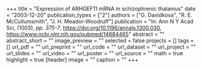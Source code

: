 +++
title = "Expression of ARHGEF11 mRNA in schizophrenic thalamus"
date = "2003-12-20"
publication_types = ["2"]
authors = ["G. Davidkova", "R. E. McCullumsmith", "J. H. Meador-Woodruff"]
publication = "In: Ann N Y Acad Sci, (1003), _pp. 375-7_, https://doi.org/10.1196/annals.1300.030, https://www.ncbi.nlm.nih.gov/pubmed/14684465"
abstract = ""
abstract_short = ""
image_preview = ""
selected = false
projects = []
tags = []
url_pdf = ""
url_preprint = ""
url_code = ""
url_dataset = ""
url_project = ""
url_slides = ""
url_video = ""
url_poster = ""
url_source = ""
math = true
highlight = true
[header]
image = ""
caption = ""
+++

